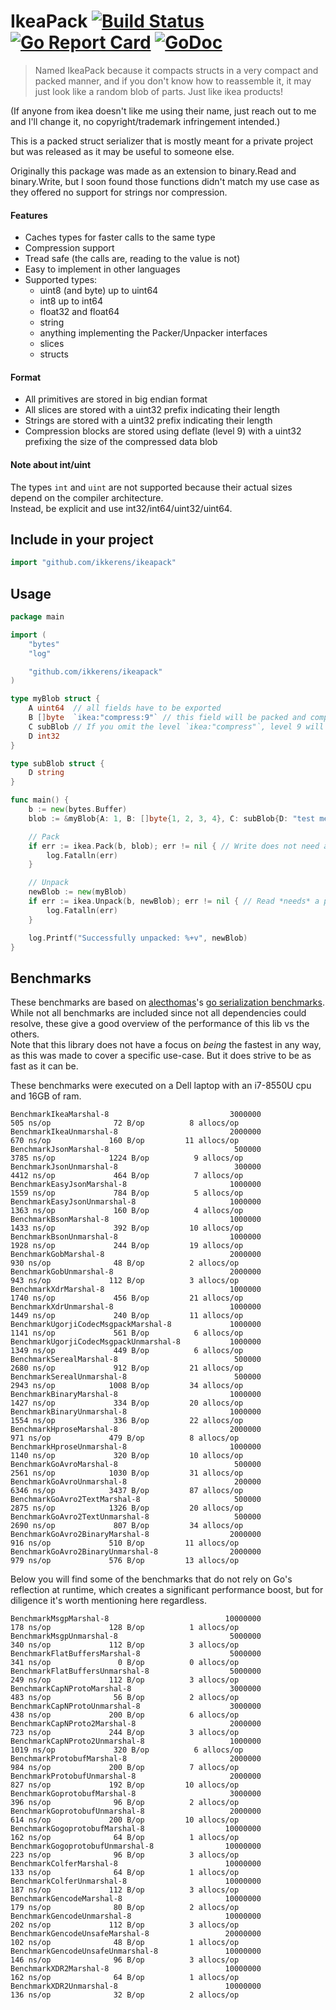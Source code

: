 # IkeaPack [![Build Status](https://travis-ci.org/ikkerens/ikeapack.svg?branch=master)](https://travis-ci.org/ikkerens/ikeapack) [![Go Report Card](https://goreportcard.com/badge/github.com/ikkerens/ikeapack)](https://goreportcard.com/report/github.com/ikkerens/ikeapack) [![GoDoc](https://godoc.org/github.com/ikkerens/ikeapack?status.svg)](https://godoc.org/github.com/ikkerens/ikeapack)

> Named IkeaPack because it compacts structs in a very compact and packed manner, and if you don't know how to reassemble it, it may just look like a random blob of parts. Just like ikea products!

(If anyone from ikea doesn't like me using their name, just reach out to me and I'll change it, no copyright/trademark infringement intended.)

This is a packed struct serializer that is mostly meant for a private project but was released as it may be useful to someone else.

Originally this package was made as an extension to binary.Read and binary.Write, but I soon found those functions didn't match my use case as they offered no support for strings nor compression.

#### Features
* Caches types for faster calls to the same type
* Compression support
* Tread safe (the calls are, reading to the value is not)
* Easy to implement in other languages
* Supported types:
  * uint8 (and byte) up to uint64
  * int8 up to int64
  * float32 and float64
  * string
  * anything implementing the Packer/Unpacker interfaces
  * slices
  * structs

#### Format
* All primitives are stored in big endian format
* All slices are stored with a uint32 prefix indicating their length
* Strings are stored with a uint32 prefix indicating their length
* Compression blocks are stored using deflate (level 9) with a uint32 prefixing the size of the compressed data blob

#### Note about int/uint
The types `int` and `uint` are not supported because their actual sizes depend on the compiler architecture.  
Instead, be explicit and use int32/int64/uint32/uint64.

## Include in your project
```go
import "github.com/ikkerens/ikeapack"
```

## Usage
```go
package main

import (
	"bytes"
	"log"

	"github.com/ikkerens/ikeapack"
)

type myBlob struct {
	A uint64  // all fields have to be exported
	B []byte  `ikea:"compress:9"` // this field will be packed and compressed, with flate level 5
	C subBlob // If you omit the level `ikea:"compress"`, level 9 will be assumed.
	D int32
}

type subBlob struct {
	D string
}

func main() {
	b := new(bytes.Buffer)
	blob := &myBlob{A: 1, B: []byte{1, 2, 3, 4}, C: subBlob{D: "test message"}}

	// Pack
	if err := ikea.Pack(b, blob); err != nil { // Write does not need a pointer, but it is recommended
		log.Fatalln(err)
	}

	// Unpack
	newBlob := new(myBlob)
	if err := ikea.Unpack(b, newBlob); err != nil { // Read *needs* a pointer, or it will panic
		log.Fatalln(err)
	}

	log.Printf("Successfully unpacked: %+v", newBlob)
}
```

## Benchmarks
These benchmarks are based on [alecthomas](https://github.com/alecthomas)'s [go serialization benchmarks](https://github.com/alecthomas/go_serialization_benchmarks). While not all benchmarks are included since not all dependencies could resolve, these give a good overview of the performance of this lib vs the others.  
Note that this library does not have a focus on *being* the fastest in any way, as this was made to cover a specific use-case. But it does strive to be as fast as it can be.

These benchmarks were executed on a Dell laptop with an i7-8550U cpu and 16GB of ram.

```
BenchmarkIkeaMarshal-8                           3000000               505 ns/op              72 B/op          8 allocs/op
BenchmarkIkeaUnmarshal-8                         2000000               670 ns/op             160 B/op         11 allocs/op
BenchmarkJsonMarshal-8                            500000              3785 ns/op            1224 B/op          9 allocs/op
BenchmarkJsonUnmarshal-8                          300000              4412 ns/op             464 B/op          7 allocs/op
BenchmarkEasyJsonMarshal-8                       1000000              1559 ns/op             784 B/op          5 allocs/op
BenchmarkEasyJsonUnmarshal-8                     1000000              1363 ns/op             160 B/op          4 allocs/op
BenchmarkBsonMarshal-8                           1000000              1433 ns/op             392 B/op         10 allocs/op
BenchmarkBsonUnmarshal-8                         1000000              1928 ns/op             244 B/op         19 allocs/op
BenchmarkGobMarshal-8                            2000000               930 ns/op              48 B/op          2 allocs/op
BenchmarkGobUnmarshal-8                          2000000               943 ns/op             112 B/op          3 allocs/op
BenchmarkXdrMarshal-8                            1000000              1740 ns/op             456 B/op         21 allocs/op
BenchmarkXdrUnmarshal-8                          1000000              1449 ns/op             240 B/op         11 allocs/op
BenchmarkUgorjiCodecMsgpackMarshal-8             1000000              1141 ns/op             561 B/op          6 allocs/op
BenchmarkUgorjiCodecMsgpackUnmarshal-8           1000000              1349 ns/op             449 B/op          6 allocs/op
BenchmarkSerealMarshal-8                          500000              2680 ns/op             912 B/op         21 allocs/op
BenchmarkSerealUnmarshal-8                        500000              2943 ns/op            1008 B/op         34 allocs/op
BenchmarkBinaryMarshal-8                         1000000              1427 ns/op             334 B/op         20 allocs/op
BenchmarkBinaryUnmarshal-8                       1000000              1554 ns/op             336 B/op         22 allocs/op
BenchmarkHproseMarshal-8                         2000000               971 ns/op             479 B/op          8 allocs/op
BenchmarkHproseUnmarshal-8                       1000000              1140 ns/op             320 B/op         10 allocs/op
BenchmarkGoAvroMarshal-8                          500000              2561 ns/op            1030 B/op         31 allocs/op
BenchmarkGoAvroUnmarshal-8                        200000              6346 ns/op            3437 B/op         87 allocs/op
BenchmarkGoAvro2TextMarshal-8                     500000              2875 ns/op            1326 B/op         20 allocs/op
BenchmarkGoAvro2TextUnmarshal-8                   500000              2690 ns/op             807 B/op         34 allocs/op
BenchmarkGoAvro2BinaryMarshal-8                  2000000               916 ns/op             510 B/op         11 allocs/op
BenchmarkGoAvro2BinaryUnmarshal-8                2000000               979 ns/op             576 B/op         13 allocs/op
```

Below you will find some of the benchmarks that do not rely on Go's reflection at runtime, which creates a significant performance boost, but for diligence it's worth mentioning here regardless.
```
BenchmarkMsgpMarshal-8                          10000000               178 ns/op             128 B/op          1 allocs/op
BenchmarkMsgpUnmarshal-8                         5000000               340 ns/op             112 B/op          3 allocs/op
BenchmarkFlatBuffersMarshal-8                    5000000               341 ns/op               0 B/op          0 allocs/op
BenchmarkFlatBuffersUnmarshal-8                  5000000               249 ns/op             112 B/op          3 allocs/op
BenchmarkCapNProtoMarshal-8                      3000000               483 ns/op              56 B/op          2 allocs/op
BenchmarkCapNProtoUnmarshal-8                    3000000               438 ns/op             200 B/op          6 allocs/op
BenchmarkCapNProto2Marshal-8                     2000000               723 ns/op             244 B/op          3 allocs/op
BenchmarkCapNProto2Unmarshal-8                   1000000              1019 ns/op             320 B/op          6 allocs/op
BenchmarkProtobufMarshal-8                       2000000               984 ns/op             200 B/op          7 allocs/op
BenchmarkProtobufUnmarshal-8                     2000000               827 ns/op             192 B/op         10 allocs/op
BenchmarkGoprotobufMarshal-8                     3000000               396 ns/op              96 B/op          2 allocs/op
BenchmarkGoprotobufUnmarshal-8                   2000000               614 ns/op             200 B/op         10 allocs/op
BenchmarkGogoprotobufMarshal-8                  10000000               162 ns/op              64 B/op          1 allocs/op
BenchmarkGogoprotobufUnmarshal-8                10000000               223 ns/op              96 B/op          3 allocs/op
BenchmarkColferMarshal-8                        10000000               133 ns/op              64 B/op          1 allocs/op
BenchmarkColferUnmarshal-8                      10000000               187 ns/op             112 B/op          3 allocs/op
BenchmarkGencodeMarshal-8                       10000000               179 ns/op              80 B/op          2 allocs/op
BenchmarkGencodeUnmarshal-8                     10000000               202 ns/op             112 B/op          3 allocs/op
BenchmarkGencodeUnsafeMarshal-8                 20000000               102 ns/op              48 B/op          1 allocs/op
BenchmarkGencodeUnsafeUnmarshal-8               10000000               146 ns/op              96 B/op          3 allocs/op
BenchmarkXDR2Marshal-8                          10000000               162 ns/op              64 B/op          1 allocs/op
BenchmarkXDR2Unmarshal-8                        10000000               136 ns/op              32 B/op          2 allocs/op
```
